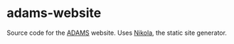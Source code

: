 # adams-website

Source code for the [ADAMS](https://adams.cms.waikato.ac.nz/) website.
Uses [Nikola](https://getnikola.com/), the static site generator.
